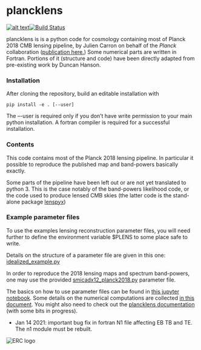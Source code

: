 # plancklens

[![alt text](https://readthedocs.org/projects/plancklens/badge/?version=latest)](https://plancklens.readthedocs.io/en/latest)[![Build Status](https://travis-ci.com/carronj/plancklens.svg?branch=master)](https://travis-ci.com/carronj/plancklens)

plancklens is is a python code for cosmology containing most of Planck 2018 CMB lensing pipeline, by Julien Carron on behalf of the *Planck* collaboration ([publication here.](https://arxiv.org/abs/1807.06210))
Some numerical parts are written in Fortran. Portions of it (structure and code) have been directly adapted from pre-existing work by Duncan Hanson.

### Installation

After cloning the repository, build an editable installation with
    
    pip install -e . [--user]

The –-user is required only if you don’t have write permission to your main python installation. A fortran compiler is required for a successful installation.

### Contents

This code contains most of the Planck 2018 lensing pipeline. In particular it possible to reproduce the published map and band-powers basically exactly. 

Some parts of the pipeline have been left out or are not yet translated to python 3. This is the case notably of the band-powers likelihood code, or the code used to produce lensed CMB skies (the latter code is the stand-alone package [lenspyx](https://github.com/carronj/lenspyx))

### Example parameter files

To use the examples lensing reconstruction parameter files, you will need further to define the environment variable $PLENS to some place safe to write.
    
Details on the structure of a parameter file are given in this one: [idealized_example.py](params/idealized_example.py)

In order to reproduce the 2018 lensing maps and spectrum band-powers, one may use the provided [smicadx12_planck2018.py](params/smicadx12_planck2018.py) parameter file.


The basics on how to use parameter files can be found in [this jupyter notebook](examples/lensingrec_quickstart.ipynb).
Some details on the numerical computations are collected [in this document](https://arxiv.org/abs/1908.02016).
You might also need to check out the [plancklens documentation](https://plancklens.readthedocs.io/en/latest) (with some bits in progress).

* Jan 14 2021: important bug fix in fortran N1 file affecting EB TB and TE. The n1 module must be rebuilt.

![ERC logo](https://erc.europa.eu/sites/default/files/content/erc_banner-vertical.jpg)
